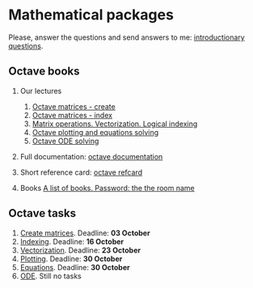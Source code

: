 # Mathematical packages

Please, answer the questions and send answers to me: [introductionary questions](form.html).

## Octave books


1. Our lectures
    1. [Octave matrices - create](http://nbviewer.jupyter.org/github/iposov/students-site/blob/master/18fall/mathematical_packages/octave1-matrices-create.ipynb)
    1. [Octave matrices - index](http://nbviewer.jupyter.org/github/iposov/students-site/blob/master/18fall/mathematical_packages/octave1-matrices-index.ipynb)
    1. [Matrix operations. Vectorization. Logical indexing](http://nbviewer.jupyter.org/github/iposov/students-site/blob/master/18fall/mathematical_packages/octave1-matrices-operations.ipynb)
    1. [Octave plotting and equations solving](http://nbviewer.jupyter.org/github/iposov/students-site/blob/master/18fall/mathematical_packages/8okt.ipynb)
    1. [Octave ODE solving](http://nbviewer.jupyter.org/github/iposov/students-site/blob/master/18fall/mathematical_packages/octave-ode.ipynb)

1. Full documentation: [octave documentation](https://octave.org/octave.pdf)
1. Short reference card: [octave refcard](https://web.ti.bfh.ch/~sha1/Octave/refcard-a4.pdf)
1. Books [A list of books. Password: the the room name](https://yadi.sk/d/jVorBlW1ANh_OA)

## Octave tasks
1. [Create matrices](octave-create-matrices.md). Deadline: __03 October__
1. [Indexing](octave-indexing.md). Deadline: __16 October__
1. [Vectorization](octave-vectorization.md). Deadline: __23 October__
1. [Plotting](octave-plotting.md). Deadline: __30 October__
1. [Equations](octave-equations.md). Deadline: __30 October__
1. [ODE](octave-ode.md). Still no tasks
